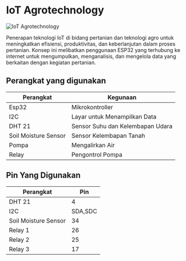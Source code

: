 # IoT Agrotechnology

![IoT Agrotechnology](https://github.com/user-attachments/assets/21bb8f15-3034-4fe9-9b30-eee9a6de7491)

Penerapan teknologi IoT di bidang pertanian dan teknologi agro untuk meningkatkan efisiensi, produktivitas, dan keberlanjutan dalam proses pertanian. Konsep ini melibatkan penggunaan ESP32 yang terhubung ke internet untuk mengumpulkan, menganalisis, dan mengelola data yang berkaitan dengan kegiatan pertanian.

## Perangkat yang digunakan
| Perangkat | Kegunaan |
|--------|----------|
| Esp32 | Mikrokontroller |
| I2C | Layar untuk Menampilkan Data |
| DHT 21 | Sensor Suhu dan Kelembapan Udara|
| Soil Moisture Sensor | Sensor Kelembapan Tanah |
| Pompa | Mengalirkan Air |
| Relay | Pengontrol Pompa |

## Pin Yang Digunakan
| Perangkat | Pin |
|--------|----------|
| DHT 21 | 4 |
| I2C | SDA,SDC |
| Soil Moisture Sensor | 34 |
| Relay 1 | 26 |
| Relay 2 | 25 |
| Relay 3 | 17 |
